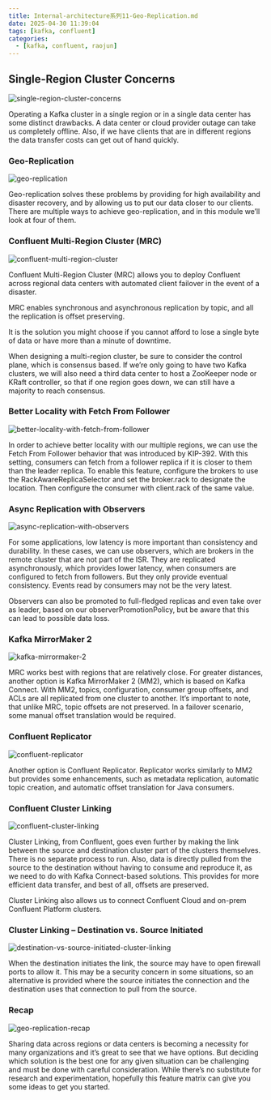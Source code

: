 ```yaml
---
title: Internal-architecture系列11-Geo-Replication.md
date: 2025-04-30 11:39:04
tags: [kafka, confluent]
categories:
  - [kafka, confluent, raojun]
---
```

## Single-Region Cluster Concerns

![single-region-cluster-concerns](https://images.ctfassets.net/gt6dp23g0g38/24N41KEoA71wC1hSCoCLxJ/698f944764ea422887dcd2e6fe618772/Kafka_Internals_142.png)

Operating a Kafka cluster in a single region or in a single data center has some distinct drawbacks. A data center or cloud provider outage can take us completely offline. Also, if we have clients that are in different regions the data transfer costs can get out of hand quickly.

### Geo-Replication

<!-- more -->

![geo-replication](https://images.ctfassets.net/gt6dp23g0g38/k1cTB7mHYRqC1xcFoeVl2/81097a8adb878b2ec727594760993bb6/Kafka_Internals_143.png)

Geo-replication solves these problems by providing for high availability and disaster recovery, and by allowing us to put our data closer to our clients. There are multiple ways to achieve geo-replication, and in this module we’ll look at four of them.

### Confluent Multi-Region Cluster (MRC)

![confluent-multi-region-cluster](https://images.ctfassets.net/gt6dp23g0g38/3WrO6geqDPDQ3mEkMiTKsw/6c907d83a318b63872f735b7536a8c2c/Kafka_Internals_144.png)

Confluent Multi-Region Cluster (MRC) allows you to deploy Confluent across regional data centers with automated client failover in the event of a disaster.

MRC enables synchronous and asynchronous replication by topic, and all the replication is offset preserving.

It is the solution you might choose if you cannot afford to lose a single byte of data or have more than a minute of downtime.

When designing a multi-region cluster, be sure to consider the control plane, which is consensus based. If we’re only going to have two Kafka clusters, we will also need a third data center to host a ZooKeeper node or KRaft controller, so that if one region goes down, we can still have a majority to reach consensus.

### Better Locality with Fetch From Follower

![better-locality-with-fetch-from-follower](https://images.ctfassets.net/gt6dp23g0g38/3QXwt6me2Umkj9H9IBccVf/118023aecbe0a3ebadb1b7c390640064/Kafka_Internals_145.png)

In order to achieve better locality with our multiple regions, we can use the Fetch From Follower behavior that was introduced by KIP-392. With this setting, consumers can fetch from a follower replica if it is closer to them than the leader replica. To enable this feature, configure the brokers to use the RackAwareReplicaSelector and set the broker.rack to designate the location. Then configure the consumer with client.rack of the same value.

### Async Replication with Observers

![async-replication-with-observers](https://images.ctfassets.net/gt6dp23g0g38/11Q0QV7odV4JyRzN1TT1io/4e9d2adc1f798cd50fac8f56bed1db30/Kafka_Internals_146.png)

For some applications, low latency is more important than consistency and durability. In these cases, we can use observers, which are brokers in the remote cluster that are not part of the ISR. They are replicated asynchronously, which provides lower latency, when consumers are configured to fetch from followers. But they only provide eventual consistency. Events read by consumers may not be the very latest.

Observers can also be promoted to full-fledged replicas and even take over as leader, based on our observerPromotionPolicy, but be aware that this can lead to possible data loss.

### Kafka MirrorMaker 2

![kafka-mirrormaker-2](https://images.ctfassets.net/gt6dp23g0g38/227lucRegFgmH3mjK4awYp/ddf2ded5817be354e68131e751f07a89/Kafka_Internals_147.png)

MRC works best with regions that are relatively close. For greater distances, another option is Kafka MirrorMaker 2 (MM2), which is based on Kafka Connect. With MM2, topics, configuration, consumer group offsets, and ACLs are all replicated from one cluster to another. It’s important to note, that unlike MRC, topic offsets are not preserved. In a failover scenario, some manual offset translation would be required.

### Confluent Replicator

![confluent-replicator](https://images.ctfassets.net/gt6dp23g0g38/7IDucTwow7Zmlt55W79Q9Q/0233e8720afc5e5385415edaa5846e68/Kafka_Internals_148.png)

Another option is Confluent Replicator. Replicator works similarly to MM2 but provides some enhancements, such as metadata replication, automatic topic creation, and automatic offset translation for Java consumers.

### Confluent Cluster Linking

![confluent-cluster-linking](https://images.ctfassets.net/gt6dp23g0g38/3zKeVtJudyESRo8i086o27/62af1d7d51d70bb827004b03f72647c4/Kafka_Internals_149.png)

Cluster Linking, from Confluent, goes even further by making the link between the source and destination cluster part of the clusters themselves. There is no separate process to run. Also, data is directly pulled from the source to the destination without having to consume and reproduce it, as we need to do with Kafka Connect-based solutions. This provides for more efficient data transfer, and best of all, offsets are preserved.

Cluster Linking also allows us to connect Confluent Cloud and on-prem Confluent Platform clusters.

### Cluster Linking – Destination vs. Source Initiated

![destination-vs-source-initiated-cluster-linking](https://images.ctfassets.net/gt6dp23g0g38/69kgs0R3AtRUHDplBRC2AK/0975972a7a8aa79d05b671aded2afe0c/Kafka_Internals_149.png)

When the destination initiates the link, the source may have to open firewall ports to allow it. This may be a security concern in some situations, so an alternative is provided where the source initiates the connection and the destination uses that connection to pull from the source.

### Recap

![geo-replication-recap](https://images.ctfassets.net/gt6dp23g0g38/4kJ4mW8Ev8S2xsvBCfpeG2/0e1b75273b9feab9f74880035bb86efc/Kafka_Internals_151.png)

Sharing data across regions or data centers is becoming a necessity for many organizations and it’s great to see that we have options. But deciding which solution is the best one for any given situation can be challenging and must be done with careful consideration. While there’s no substitute for research and experimentation, hopefully this feature matrix can give you some ideas to get you started.
